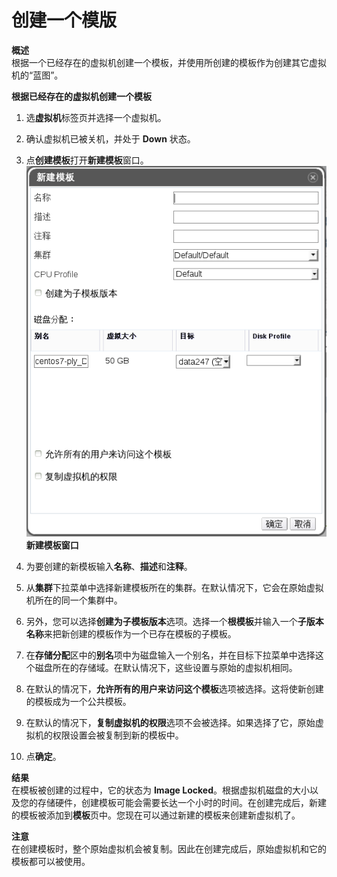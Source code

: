 # 创建一个模版

**概述**<br/>
根据一个已经存在的虚拟机创建一个模板，并使用所创建的模板作为创建其它虚拟机的“蓝图”。

**根据已经存在的虚拟机创建一个模板**
1. 选**虚拟机**标签页并选择一个虚拟机。

2. 确认虚拟机已被关机，并处于 **Down** 状态。

3. 点**创建模板**打开**新建模板**窗口。
   ![newTemplate](../images/newTemplate.png)<br/>
   **新建模板窗口**

4. 为要创建的新模板输入**名称**、**描述**和**注释**。

5. 从**集群**下拉菜单中选择新建模板所在的集群。在默认情况下，它会在原始虚拟机所在的同一个集群中。

6. 另外，您可以选择**创建为子模板版本**选项。选择一个**根模板**并输入一个**子版本名称**来把新创建的模板作为一个已存在模板的子模板。

7. 在**存储分配**区中的**别名**项中为磁盘输入一个别名，并在目标下拉菜单中选择这个磁盘所在的存储域。在默认情况下，这些设置与原始的虚拟机相同。

8. 在默认的情况下，**允许所有的用户来访问这个模板**选项被选择。这将使新创建的模板成为一个公共模板。

9. 在默认的情况下，**复制虚拟机的权限**选项不会被选择。如果选择了它，原始虚拟机的权限设置会被复制到新的模板中。

10. 点**确定**。

**结果**<br/>
在模板被创建的过程中，它的状态为 **Image Locked**。根据虚拟机磁盘的大小以及您的存储硬件，创建模板可能会需要长达一个小时的时间。在创建完成后，新建的模板被添加到**模板**页中。您现在可以通过新建的模板来创建新虚拟机了。

**注意**<br/>
在创建模板时，整个原始虚拟机会被复制。因此在创建完成后，原始虚拟机和它的模板都可以被使用。
